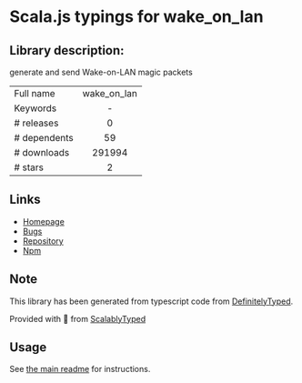
# Scala.js typings for wake_on_lan


## Library description:
generate and send Wake-on-LAN magic packets

|                    |                 |
| ------------------ | :-------------: |
| Full name          | wake_on_lan |
| Keywords           | - |
| # releases         | 0 |
| # dependents       | 59 |
| # downloads        | 291994 |
| # stars            | 2 |

## Links
- [Homepage](https://github.com/agnat/node_wake_on_lan#readme)
- [Bugs](http://github.com/agnat/node_wake_on_lan/issues)
- [Repository](https://github.com/agnat/node_wake_on_lan)
- [Npm](https://www.npmjs.com/package/wake_on_lan)
    


## Note
This library has been generated from typescript code from [DefinitelyTyped](https://definitelytyped.org).

Provided with :purple_heart: from [ScalablyTyped](https://github.com/oyvindberg/ScalablyTyped)

## Usage
See [the main readme](../../readme.md) for instructions.


